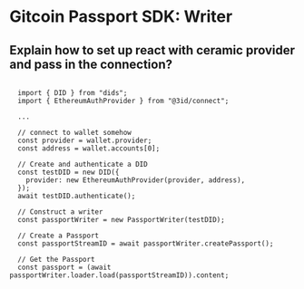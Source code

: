 # Gitcoin Passport SDK: Writer

## Explain how to set up react with ceramic provider and pass in the connection?

```

  import { DID } from "dids";
  import { EthereumAuthProvider } from "@3id/connect";

  ...
  
  // connect to wallet somehow
  const provider = wallet.provider;
  const address = wallet.accounts[0];

  // Create and authenticate a DID
  const testDID = new DID({
    provider: new EthereumAuthProvider(provider, address),
  });
  await testDID.authenticate();

  // Construct a writer
  const passportWriter = new PassportWriter(testDID);

  // Create a Passport
  const passportStreamID = await passportWriter.createPassport();

  // Get the Passport
  const passport = (await passportWriter.loader.load(passportStreamID)).content;

```